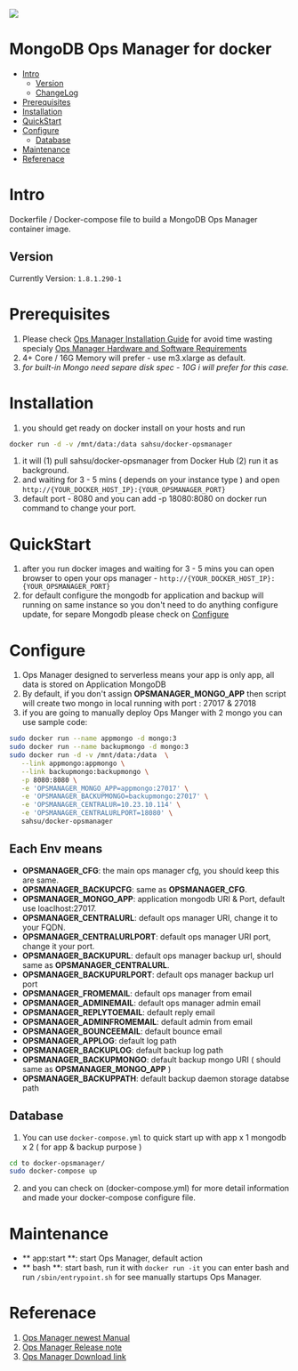 [![](https://badge.imagelayers.io/sahsu/docker-opsmanager:latest.svg)](https://imagelayers.io/?images=sahsu/docker-opsmanager:latest 'Get your own badge on imagelayers.io')
# MongoDB Ops Manager for docker
- [Intro](#Intro)
  - [Version](#Version)
  - [ChangeLog](Changelog.md)
- [Prerequisites](#Prerequisites)
- [Installation](#Installation)
- [QuickStart](#QuickStart)
- [Configure](#Configure)
  - [Database](#Database)
- [Maintenance](#Maintenance)
- [Referenace](#Referance)

# Intro
  Dockerfile / Docker-compose file to build a MongoDB Ops Manager container image.
## Version
  Currently Version: `1.8.1.290-1`
# Prerequisites
  1. Please check [Ops Manager Installation Guide](https://docs.opsmanager.mongodb.com/current/installation/) for avoid time wasting specialy [Ops Manager Hardware and Software Requirements](https://docs.opsmanager.mongodb.com/current/core/requirements/)
  1. 4+ Core / 16G Memory will prefer - use m3.xlarge as default.
  1. *for built-in Mongo need separe disk spec - 10G i will prefer for this case.*
  
# Installation
  1. you should get ready on docker install on your hosts and run 

  ```bash
  docker run -d -v /mnt/data:/data sahsu/docker-opsmanager
  ```
  1. it will (1) pull sahsu/docker-opsmanager from Docker Hub (2) run it as background.
  1. and waiting for 3 - 5 mins ( depends on your instance type ) and open `http://{YOUR_DOCKER_HOST_IP}:{YOUR_OPSMANAGER_PORT}`
  2. default port - 8080 and you can add -p 18080:8080 on docker run command to change your port.

# QuickStart
  1. after you run docker images and waiting for 3 - 5 mins you can open browser to open your ops manager - `http://{YOUR_DOCKER_HOST_IP}:{YOUR_OPSMANAGER_PORT}`
  2. for default configure the mongodb for application and backup will running on same instance so you don't need to do anything configure update, for separe Mongodb please check on [Configure](#Configure)

# Configure
  1. Ops Manager designed to serverless means your app is only app, all data is stored on Application MongoDB
  2. By default, if you don't assign **OPSMANAGER_MONGO_APP** then script will create two mongo in local running with port : 27017 & 27018
  1. if you are going to manually deploy Ops Manger with 2 mongo you can use sample code:

  ```bash
  sudo docker run --name appmongo -d mongo:3
  sudo docker run --name backupmongo -d mongo:3
  sudo docker run -d -v /mnt/data:/data  \
     --link appmongo:appmongo \
     --link backupmongo:backupmongo \
     -p 8080:8080 \
     -e 'OPSMANAGER_MONGO_APP=appmongo:27017' \
     -e 'OPSMANAGER_BACKUPMONGO=backupmongo:27017' \
     -e 'OPSMANAGER_CENTRALUR=10.23.10.114' \
     -e 'OPSMANAGER_CENTRALURLPORT=18080' \
     sahsu/docker-opsmanager 
  ```

## Each Env means
  - **OPSMANAGER_CFG**: the main ops manager cfg, you should keep this are same.
  - **OPSMANAGER_BACKUPCFG**: same as **OPSMANAGER_CFG**.
  - **OPSMANAGER_MONGO_APP**: application mongodb URI & Port, default use loaclhost:27017.
  - **OPSMANAGER_CENTRALURL**: default ops manager URI, change it to your FQDN.
  - **OPSMANAGER_CENTRALURLPORT**: default ops manager URI port, change it your port.
  - **OPSMANAGER_BACKUPURL**: default ops manager backup url, should same as **OPSMANAGER_CENTRALURL**.
  - **OPSMANAGER_BACKUPURLPORT**: default ops manager backup url port
  - **OPSMANAGER_FROMEMAIL**: default ops manager from email
  - **OPSMANAGER_ADMINEMAIL**: default ops manager admin email
  - **OPSMANAGER_REPLYTOEMAIL**: default reply email
  - **OPSMANAGER_ADMINFROMEMAIL**: default admin from email
  - **OPSMANAGER_BOUNCEEMAIL**: default bounce email
  - **OPSMANAGER_APPLOG**: default log path
  - **OPSMANAGER_BACKUPLOG**: default backup log path
  - **OPSMANAGER_BACKUPMONGO**: default backup mongo URI ( should same as **OPSMANAGER_MONGO_APP** )
  - **OPSMANAGER_BACKUPPATH**: default backup daemon storage databse path

## Database
  1. You can use `docker-compose.yml` to quick start up with app x 1 mongodb x 2 ( for app & backup purpose )

  ```bash
  cd to docker-opsmanager/
  sudo docker-compose up
  ```
  2. and you can check on (docker-compose.yml) for more detail information and made your docker-compose configure file.

# Maintenance
  - ** app:start **: start Ops Manager, default action
  - ** bash **: start bash, run it with `docker run -it` you can enter bash and run `/sbin/entrypoint.sh` for see manually startups Ops Manager.


# Referenace
  1. [Ops Manager newest Manual](https://docs.opsmanager.mongodb.com/current/)
  2. [Ops Manager Release note](https://docs.opsmanager.mongodb.com/current/release-notes/application/)
  3. [Ops Manager Download link](https://www.mongodb.com/lp/download/mongodb-enterprise)
